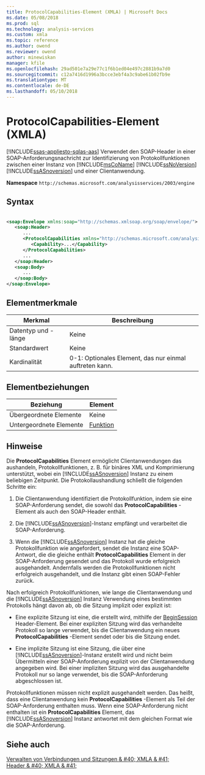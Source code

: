 ```yaml
---
title: ProtocolCapabilities-Element (XMLA) | Microsoft Docs
ms.date: 05/08/2018
ms.prod: sql
ms.technology: analysis-services
ms.custom: xmla
ms.topic: reference
ms.author: owend
ms.reviewer: owend
author: minewiskan
manager: kfile
ms.openlocfilehash: 29ad501e7a29e77c1f6b1ed04e497c2881b9a7d0
ms.sourcegitcommit: c12a7416d1996a3bcce3ebf4a3c9abe61b02fb9e
ms.translationtype: MT
ms.contentlocale: de-DE
ms.lasthandoff: 05/10/2018
---
```

# <a name="protocolcapabilities-element-xmla"></a>ProtocolCapabilities-Element (XMLA)
[!INCLUDE[ssas-appliesto-sqlas-aas](../../../includes/ssas-appliesto-sqlas-aas.md)]
  Verwendet den SOAP-Header in einer SOAP-Anforderungsnachricht zur Identifizierung von Protokollfunktionen zwischen einer Instanz von [!INCLUDE[msCoName](../../../includes/msconame-md.md)] [!INCLUDE[ssNoVersion](../../../includes/ssnoversion-md.md)] [!INCLUDE[ssASnoversion](../../../includes/ssasnoversion-md.md)] und einer Clientanwendung.  
  
 **Namespace** `http://schemas.microsoft.com/analysisservices/2003/engine`  
  
## <a name="syntax"></a>Syntax  
  
```xml  
  
<soap:Envelope xmlns:soap="http://schemas.xmlsoap.org/soap/envelope/">  
   <soap:Header>  
      ...  
      <ProtocolCapabilities xmlns="http://schemas.microsoft.com/analysisservices/2003/engine">  
         <Capability>...</Capability>  
      </ProtocolCapabilities>  
      ...  
   </soap:Header>  
   <soap:Body>  
      ...  
   </soap:Body>  
</soap:Envelope>  
```  
  
## <a name="element-characteristics"></a>Elementmerkmale  
  
|Merkmal|Beschreibung|  
|--------------------|-----------------|  
|Datentyp und -länge|Keine|  
|Standardwert|Keine|  
|Kardinalität|0-1: Optionales Element, das nur einmal auftreten kann.|  
  
## <a name="element-relationships"></a>Elementbeziehungen  
  
|Beziehung|Element|  
|------------------|-------------|  
|Übergeordnete Elemente|Keine|  
|Untergeordnete Elemente|[Funktion](../../../analysis-services/xmla/xml-elements-properties/capability-element-xmla.md)|  
  
## <a name="remarks"></a>Hinweise  
 Die **ProtocolCapabilities** Element ermöglicht Clientanwendungen das aushandeln, Protokollfunktionen, z. B. für binäres XML und Komprimierung unterstützt, wobei ein [!INCLUDE[ssASnoversion](../../../includes/ssasnoversion-md.md)] Instanz zu einem beliebigen Zeitpunkt. Die Protokollaushandlung schließt die folgenden Schritte ein:  
  
1.  Die Clientanwendung identifiziert die Protokollfunktion, indem sie eine SOAP-Anforderung sendet, die sowohl das **ProtocolCapabilities** -Element als auch den SOAP-Header enthält.  
  
2.  Die [!INCLUDE[ssASnoversion](../../../includes/ssasnoversion-md.md)]-Instanz empfängt und verarbeitet die SOAP-Anforderung.  
  
3.  Wenn die [!INCLUDE[ssASnoversion](../../../includes/ssasnoversion-md.md)] Instanz hat die gleiche Protokollfunktion wie angefordert, sendet die Instanz eine SOAP-Antwort, die die gleiche enthält **ProtocolCapabilities** Element in der SOAP-Anforderung gesendet und das Protokoll wurde erfolgreich ausgehandelt. Andernfalls werden die Protokollfunktionen nicht erfolgreich ausgehandelt, und die Instanz gibt einen SOAP-Fehler zurück.  
  
 Nach erfolgreich Protokollfunktionen, wie lange die Clientanwendung und die [!INCLUDE[ssASnoversion](../../../includes/ssasnoversion-md.md)] Instanz Verwendung eines bestimmten Protokolls hängt davon ab, ob die Sitzung implizit oder explizit ist:  
  
-   Eine explizite Sitzung ist eine, die erstellt wird, mithilfe der [BeginSession](../../../analysis-services/xmla/xml-elements-headers/beginsession-element-xmla.md) Header-Element. Bei einer expliziten Sitzung wird das verhandelte Protokoll so lange verwendet, bis die Clientanwendung ein neues **ProtocolCapabilities** -Element sendet oder bis die Sitzung endet.  
  
-   Eine implizite Sitzung ist eine Sitzung, die über eine [!INCLUDE[ssASnoversion](../../../includes/ssasnoversion-md.md)]-Instanz erstellt wird und nicht beim Übermitteln einer SOAP-Anforderung explizit von der Clientanwendung angegeben wird. Bei einer impliziten Sitzung wird das ausgehandelte Protokoll nur so lange verwendet, bis die SOAP-Anforderung abgeschlossen ist.  
  
 Protokollfunktionen müssen nicht explizit ausgehandelt werden. Das heißt, dass eine Clientanwendung kein **ProtocolCapabilities** -Element als Teil der SOAP-Anforderung enthalten muss. Wenn eine SOAP-Anforderung nicht enthalten ist ein **ProtocolCapabilities** Element, das [!INCLUDE[ssASnoversion](../../../includes/ssasnoversion-md.md)] Instanz antwortet mit dem gleichen Format wie die SOAP-Anforderung.  
  
## <a name="see-also"></a>Siehe auch  
 [Verwalten von Verbindungen und Sitzungen & #40; XMLA & #41;](../../../analysis-services/multidimensional-models-scripting-language-assl-xmla/managing-connections-and-sessions-xmla.md)   
 [Header & #40; XMLA & #41;](../../../analysis-services/xmla/xml-elements-headers/xml-elements-headers.md)  
  
  
